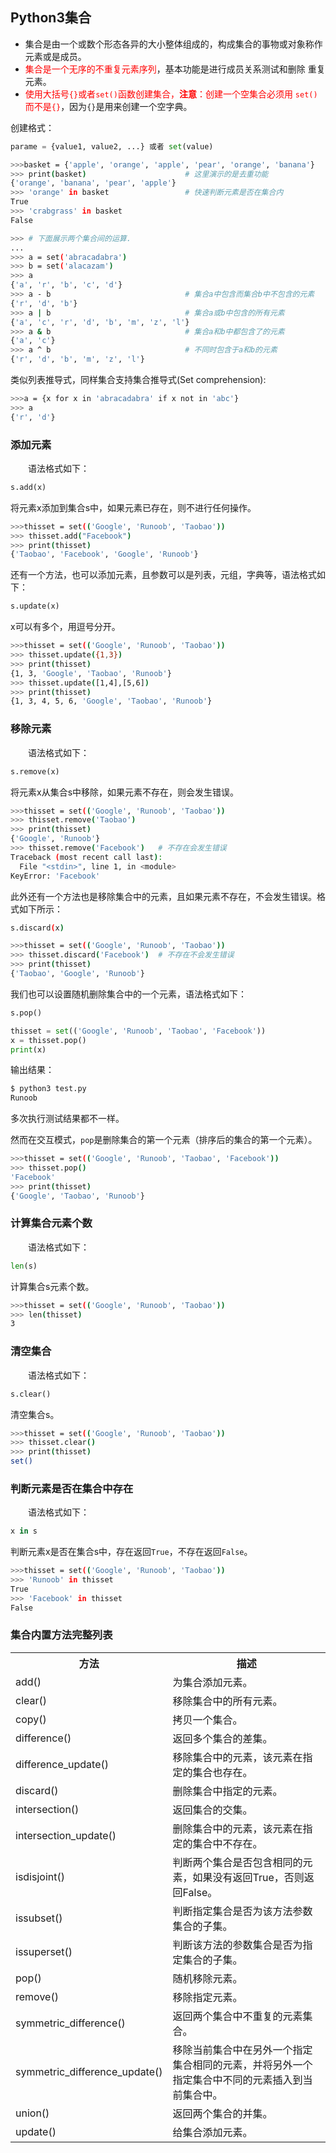 ## Python3集合

- 集合是由一个或数个形态各异的大小整体组成的，构成集合的事物或对象称作元素或是成员。
- <font color="red">集合是一个无序的不重复元素序列</font>，基本功能是进行成员关系测试和删除
重复元素。
- <font color="red">使用大括号`{}`或者`set()`函数创建集合，**注意**：创建一个空集合必须用
`set()`而不是`{}`</font>，因为`{}`是用来创建一个空字典。

创建格式：

```python
parame = {value1, value2, ...} 或者 set(value)
```

```sh
>>>basket = {'apple', 'orange', 'apple', 'pear', 'orange', 'banana'}
>>> print(basket)                      # 这里演示的是去重功能
{'orange', 'banana', 'pear', 'apple'}
>>> 'orange' in basket                 # 快速判断元素是否在集合内
True
>>> 'crabgrass' in basket
False

>>> # 下面展示两个集合间的运算.
...
>>> a = set('abracadabra')
>>> b = set('alacazam')
>>> a
{'a', 'r', 'b', 'c', 'd'}
>>> a - b                              # 集合a中包含而集合b中不包含的元素
{'r', 'd', 'b'}
>>> a | b                              # 集合a或b中包含的所有元素
{'a', 'c', 'r', 'd', 'b', 'm', 'z', 'l'}
>>> a & b                              # 集合a和b中都包含了的元素
{'a', 'c'}
>>> a ^ b                              # 不同时包含于a和b的元素
{'r', 'd', 'b', 'm', 'z', 'l'}
```

类似列表推导式，同样集合支持集合推导式(Set comprehension):

```sh
>>>a = {x for x in 'abracadabra' if x not in 'abc'}
>>> a
{'r', 'd'}
```

### 添加元素

&emsp;&emsp;语法格式如下：

```python
s.add(x)
```

将元素x添加到集合s中，如果元素已存在，则不进行任何操作。

```sh
>>>thisset = set(('Google', 'Runoob', 'Taobao'))
>>> thisset.add("Facebook")
>>> print(thisset)
{'Taobao', 'Facebook', 'Google', 'Runoob'}
```

还有一个方法，也可以添加元素，且参数可以是列表，元组，字典等，语法格式如下：

```python
s.update(x)
```

x可以有多个，用逗号分开。

```sh
>>>thisset = set(('Google', 'Runoob', 'Taobao'))
>>> thisset.update({1,3})
>>> print(thisset)
{1, 3, 'Google', 'Taobao', 'Runoob'}
>>> thisset.update([1,4],[5,6])  
>>> print(thisset)
{1, 3, 4, 5, 6, 'Google', 'Taobao', 'Runoob'}
```

### 移除元素

&emsp;&emsp;语法格式如下：

```python
s.remove(x)
```

将元素x从集合s中移除，如果元素不存在，则会发生错误。

```sh
>>>thisset = set(('Google', 'Runoob', 'Taobao'))
>>> thisset.remove('Taobao')
>>> print(thisset)
{'Google', 'Runoob'}
>>> thisset.remove('Facebook')   # 不存在会发生错误
Traceback (most recent call last):
  File "<stdin>", line 1, in <module>
KeyError: 'Facebook'
```

此外还有一个方法也是移除集合中的元素，且如果元素不存在，不会发生错误。格式如下所示：

```sh
s.discard(x)
```

```sh
>>>thisset = set(('Google', 'Runoob', 'Taobao'))
>>> thisset.discard('Facebook')  # 不存在不会发生错误
>>> print(thisset)
{'Taobao', 'Google', 'Runoob'}
```

我们也可以设置随机删除集合中的一个元素，语法格式如下：

```python
s.pop()
```

```python
thisset = set(('Google', 'Runoob', 'Taobao', 'Facebook'))
x = thisset.pop()
print(x)
```

输出结果：

```sh
$ python3 test.py
Runoob
```

多次执行测试结果都不一样。

然而在交互模式，`pop`是删除集合的第一个元素（排序后的集合的第一个元素）。

```sh
>>>thisset = set(('Google', 'Runoob', 'Taobao', 'Facebook'))
>>> thisset.pop()
'Facebook'
>>> print(thisset)
{'Google', 'Taobao', 'Runoob'}
```

### 计算集合元素个数

&emsp;&emsp;语法格式如下：

```python
len(s)
```

计算集合s元素个数。

```sh
>>>thisset = set(('Google', 'Runoob', 'Taobao'))
>>> len(thisset)
3
```

### 清空集合

&emsp;&emsp;语法格式如下：

```python
s.clear()
```

清空集合s。

```sh
>>>thisset = set(('Google', 'Runoob', 'Taobao'))
>>> thisset.clear()
>>> print(thisset)
set()
```

### 判断元素是否在集合中存在

&emsp;&emsp;语法格式如下：

```python
x in s
```

判断元素x是否在集合s中，存在返回`True`，不存在返回`False`。

```sh
>>>thisset = set(('Google', 'Runoob', 'Taobao'))
>>> 'Runoob' in thisset
True
>>> 'Facebook' in thisset
False
```

### 集合内置方法完整列表

<table>
<tr>
<th>方法</th>
<th>描述</th>
</tr>
<tr>
<td>add()</td>
<td>为集合添加元素。</td>
</tr>
<tr>
<td>clear()</td>
<td>移除集合中的所有元素。</td>
</tr>
<tr>
<td>copy()</td>
<td>拷贝一个集合。</td>
</tr>
<tr>
<td>difference()</td>
<td>返回多个集合的差集。</td>
</tr>
<tr>
<td>difference_update()</td>
<td>移除集合中的元素，该元素在指定的集合也存在。</td>
</tr>
<tr>
<td>discard()</td>
<td>删除集合中指定的元素。</td>
</tr>
<tr>
<td>intersection()</td>
<td>返回集合的交集。</td>
</tr>
<tr>
<td>intersection_update()</td>
<td>删除集合中的元素，该元素在指定的集合中不存在。</td>
</tr>
<tr>
<td>isdisjoint()</td>
<td>判断两个集合是否包含相同的元素，如果没有返回True，否则返回False。</td>
</tr>
<tr>
<td>issubset()</td>
<td>判断指定集合是否为该方法参数集合的子集。</td>
</tr>
<tr>
<td>issuperset()</td>
<td>判断该方法的参数集合是否为指定集合的子集。</td>
</tr>
<tr>
<td>pop()</td>
<td>随机移除元素。</td>
</tr>
<tr>
<td>remove()</td>
<td>移除指定元素。</td>
</tr>
<tr>
<td>symmetric_difference()</td>
<td>返回两个集合中不重复的元素集合。</td>
</tr>
<tr>
<td>symmetric_difference_update()</td>
<td>移除当前集合中在另外一个指定集合相同的元素，并将另外一个指定集合中不同的元素插入到当前集合中。</td>
</tr>
<tr>
<td>union()</td>
<td>返回两个集合的并集。</td>
</tr>
<tr>
<td>update()</td>
<td>给集合添加元素。</td>
</tr>
</table>